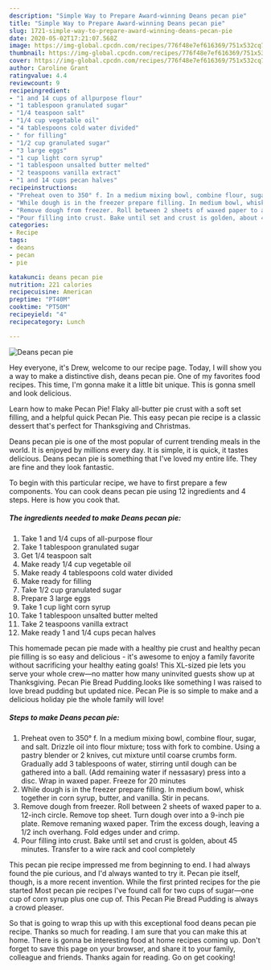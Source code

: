 ```yaml
---
description: "Simple Way to Prepare Award-winning Deans pecan pie"
title: "Simple Way to Prepare Award-winning Deans pecan pie"
slug: 1721-simple-way-to-prepare-award-winning-deans-pecan-pie
date: 2020-05-02T17:21:07.568Z
image: https://img-global.cpcdn.com/recipes/776f48e7ef616369/751x532cq70/deans-pecan-pie-recipe-main-photo.jpg
thumbnail: https://img-global.cpcdn.com/recipes/776f48e7ef616369/751x532cq70/deans-pecan-pie-recipe-main-photo.jpg
cover: https://img-global.cpcdn.com/recipes/776f48e7ef616369/751x532cq70/deans-pecan-pie-recipe-main-photo.jpg
author: Caroline Grant
ratingvalue: 4.4
reviewcount: 9
recipeingredient:
- "1 and 14 cups of allpurpose flour"
- "1 tablespoon granulated sugar"
- "1/4 teaspoon salt"
- "1/4 cup vegetable oil"
- "4 tablespoons cold water divided"
- " for filling"
- "1/2 cup granulated sugar"
- "3 large eggs"
- "1 cup light corn syrup"
- "1 tablespoon unsalted butter melted"
- "2 teaspoons vanilla extract"
- "1 and 14 cups pecan halves"
recipeinstructions:
- "Preheat oven to 350° f. In a medium mixing bowl, combine flour, sugar, and salt. Drizzle oil into flour mixture; toss with fork to combine. Using a pastry blender or 2 knives, cut mixture until coarse crumbs form. Gradually add 3 tablespoons of water, stirring until dough can be gathered into a ball. (Add remaining water if nessasary) press into a disc. Wrap in waxed paper. Freeze for 20 minutes"
- "While dough is in the freezer prepare filling. In medium bowl, whisk together in corn syrup, butter, and vanilla. Stir in pecans."
- "Remove dough from freezer. Roll between 2 sheets of waxed paper to a. 12-inch circle. Remove top sheet. Turn dough over into a 9-inch pie plate. Remove remaning waxed paper. Trim the excess dough, leaving a 1/2 inch overhang. Fold edges under and crimp."
- "Pour filling into crust. Bake until set and crust is golden, about 45 minutes. Transfer to a wire rack and cool completely"
categories:
- Recipe
tags:
- deans
- pecan
- pie

katakunci: deans pecan pie 
nutrition: 221 calories
recipecuisine: American
preptime: "PT40M"
cooktime: "PT50M"
recipeyield: "4"
recipecategory: Lunch

---
```



![Deans pecan pie](https://img-global.cpcdn.com/recipes/776f48e7ef616369/751x532cq70/deans-pecan-pie-recipe-main-photo.jpg)

Hey everyone, it's Drew, welcome to our recipe page. Today, I will show you a way to make a distinctive dish, deans pecan pie. One of my favorites food recipes. This time, I'm gonna make it a little bit unique. This is gonna smell and look delicious.

Learn how to make Pecan Pie! Flaky all-butter pie crust with a soft set filling, and a helpful quick Pecan Pie. This easy pecan pie recipe is a classic dessert that&#39;s perfect for Thanksgiving and Christmas.

Deans pecan pie is one of the most popular of current trending meals in the world. It is enjoyed by millions every day. It is simple, it is quick, it tastes delicious. Deans pecan pie is something that I've loved my entire life. They are fine and they look fantastic.


To begin with this particular recipe, we have to first prepare a few components. You can cook deans pecan pie using 12 ingredients and 4 steps. Here is how you cook that.

<!--inarticleads1-->

##### The ingredients needed to make Deans pecan pie:

1. Take 1 and 1/4 cups of all-purpose flour
1. Take 1 tablespoon granulated sugar
1. Get 1/4 teaspoon salt
1. Make ready 1/4 cup vegetable oil
1. Make ready 4 tablespoons cold water divided
1. Make ready  for filling
1. Take 1/2 cup granulated sugar
1. Prepare 3 large eggs
1. Take 1 cup light corn syrup
1. Take 1 tablespoon unsalted butter melted
1. Take 2 teaspoons vanilla extract
1. Make ready 1 and 1/4 cups pecan halves


This homemade pecan pie made with a healthy pie crust and healthy pecan pie filling is so easy and delicious - it&#39;s awesome to enjoy a family favorite without sacrificing your healthy eating goals! This XL-sized pie lets you serve your whole crew—no matter how many uninvited guests show up at Thanksgiving. Pecan Pie Bread Pudding.looks like something I was raised to love bread pudding but updated nice. Pecan Pie is so simple to make and a delicious holiday pie the whole family will love! 

<!--inarticleads2-->

##### Steps to make Deans pecan pie:

1. Preheat oven to 350° f. In a medium mixing bowl, combine flour, sugar, and salt. Drizzle oil into flour mixture; toss with fork to combine. Using a pastry blender or 2 knives, cut mixture until coarse crumbs form. Gradually add 3 tablespoons of water, stirring until dough can be gathered into a ball. (Add remaining water if nessasary) press into a disc. Wrap in waxed paper. Freeze for 20 minutes
1. While dough is in the freezer prepare filling. In medium bowl, whisk together in corn syrup, butter, and vanilla. Stir in pecans.
1. Remove dough from freezer. Roll between 2 sheets of waxed paper to a. 12-inch circle. Remove top sheet. Turn dough over into a 9-inch pie plate. Remove remaning waxed paper. Trim the excess dough, leaving a 1/2 inch overhang. Fold edges under and crimp.
1. Pour filling into crust. Bake until set and crust is golden, about 45 minutes. Transfer to a wire rack and cool completely


This pecan pie recipe impressed me from beginning to end. I had always found the pie curious, and I&#39;d always wanted to try it. Pecan pie itself, though, is a more recent invention. While the first printed recipes for the pie started Most pecan pie recipes I&#39;ve found call for two cups of sugar—one cup of corn syrup plus one cup of. This Pecan Pie Bread Pudding is always a crowd pleaser. 

So that is going to wrap this up with this exceptional food deans pecan pie recipe. Thanks so much for reading. I am sure that you can make this at home. There is gonna be interesting food at home recipes coming up. Don't forget to save this page on your browser, and share it to your family, colleague and friends. Thanks again for reading. Go on get cooking!

